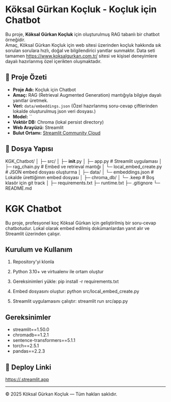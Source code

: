 # Köksal Gürkan Koçluk - Koçluk için Chatbot

Bu proje, **Köksal Gürkan Koçluk** için oluşturulmuş RAG tabanlı bir chatbot örneğidir.  
Amaç, Köksal Gürkan Koçluk için web sitesi üzerinden koçluk hakkında sık sorulan sorulara hızlı, doğal ve bilgilendirici yanıtlar sunmaktır.
Data seti tamamen https://www.koksalgurkan.com.tr/ sitesi ve kişisel deneyimlere dayalı hazırlanmış özel içerikten oluşmaktadır.


## 🔹 Proje Özeti
- **Proje Adı:** Koçluk için Chatbot  
- **Amaç:** RAG (Retrieval Augmented Generation) mantığıyla bilgiye dayalı yanıtlar üretmek.  
- **Veri:** `data/embeddings.json` (Özel hazırlanmış soru-cevap çiftlerinden lokalde oluşturulmuş json veri dosyası.)
- **Model:** ``  
- **Vektör DB:** Chroma (lokal persist directory)  
- **Web Arayüzü:** Streamlit  
- **Bulut Ortamı:** [Streamlit Community Cloud](https://streamlit.app)

## 🔹 Dosya Yapısı

KGK_Chatbot/
│
├─ src/
│   ├─ __init__.py
│   ├─ app.py                # Streamlit uygulaması
│   ├─ rag_chain.py          # Embed ve retrieval mantığı
│   └─ local_embed_create.py # JSON embed dosyası oluşturma
│
├─ data/
│   └─ embeddings.json       # Lokalde ürettiğimm embed dosyası
│
├─ chroma_db/
│   └─ .keep                 # Boş klasör için git track
│
├─ requirements.txt
├─ runtime.txt
├─ .gitignore
└─ README.md



# KGK Chatbot

Bu proje, profesyonel koç Köksal Gürkan için geliştirilmiş bir soru-cevap chatbotudur. 
Lokal olarak embed edilmiş dokümanlardan yanıt alır ve Streamlit üzerinden çalışır.

## Kurulum ve Kullanım

1. Repository'yi klonla
2. Python 3.10+ ve virtualenv ile ortam oluştur
3. Gereksinimleri yükle:
pip install -r requirements.txt

4. Embed dosyasını oluştur:
python src/local_embed_create.py

5. Streamlit uygulamasını çalıştır:
streamlit run src/app.py


## Gereksinimler
- streamlit==1.50.0
- chromadb==1.2.1
- sentence-transformers==5.1.1
- torch==2.5.1
- pandas==2.2.3


## 🔹 Deploy Linki
[https://<senin-streamlit-uygulama-linkin>.streamlit.app](https://kgkchatbot.streamlit.app/)

---
© 2025 Köksal Gürkan Koçluk — Tüm hakları saklıdır.



